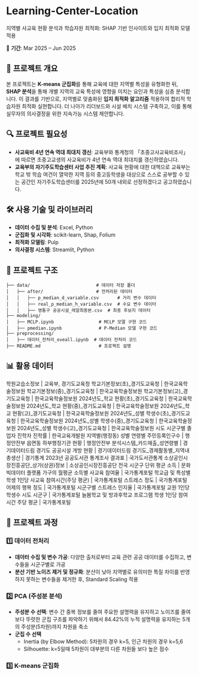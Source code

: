 # Learning-Center-Location
지역별 사교육 현황 분석과 학습자원 최적화: SHAP 기반 인사이트와 입지 최적화 모델 적용

📅 **기간**: Mar 2025 – Jun 2025

## 📖 프로젝트 개요  

본 프로젝트는 **K-means 군집화**를 통해 교육에 대한 지역별 특성을 유형화한 뒤, **SHAP 분석**을 통해 개별 지역의 교육 특성에 영향을 미치는 요인과 특성을 심층 분석합니다. 이 결과를 기반으로, 지역별로 맞춤화된 **입지 최적화 알고리즘** 적용하여 합리적 학습자원 최적화 실현합니다. 더 나아가 리더보드와 시설 배치 시스템 구축하고, 이를 통해 실무자의 의사결정을 위한 지속가능 시스템 제안합니다.

## 🔍 프로젝트 필요성
- **사교육비 4년 연속 역대 최대치 갱신**: 교육부와 통계청의 「초중고사교육비조사」에 따르면 초중고교생의 사교육비가 4년 연속 역대 최대치를 갱신하였습니다.
- **교육부의 자기주도학습센터 사업 추진 계획**: 사교육 현황에 대한 대책으로 교육부는 학교 밖 학습 여건이 열악한 지역 등의 중고등학생을 대상으로 스스로 공부할 수 있는 공간인 자기주도학습센터를 2025년에 50개 내외로 선정하겠다고 공고하였습니다.

## 🛠 사용 기술 및 라이브러리
- **데이터 수집 및 분석**: Excel, Python
- **군집화 및 시각화**: scikit-learn, Shap, Folium
- **최적화 모델링**: Pulp
- **의사결정 시스템**: Streamlit, Python

## 📂 프로젝트 구조

```
├── data/                         # 데이터 저장 폴더
│   ├── after/                    # 전처리된 데이터
│   │   ├── p_median_d_variable.csv       # 거리 변수 데이터
│   │   ├── real_p_median_h_variable.csv  # 수요 변수 데이터
│   │   ├── 영통구 공공시설_레알최종본.csv  # 최종 후보지 데이터
├── modeling/                      
│   ├── MCLP.ipynb                 # MCLP 모델 구현 코드
│   ├── pmedian.ipynb              # P-Median 모델 구현 코드
├── preprocessing/               
│   ├── 데이터_전처리_oveall.ipynb  # 데이터 전처리 코드
├── README.md                      # 프로젝트 설명
```

## 📊 활용 데이터

학원교습소정보 | 교육부, 경기도교육청 
학교기본정보(초)_경기도교육청 | 한국교육학술정보원 
학교기본정보(중)_경기도교육청 | 한국교육학술정보원 
학교기본정보(고)_경기도교육청 | 한국교육학술정보원 
2024년도_학교 현황(초)_경기도교육청 | 한국교육학술정보원 
2024년도_학교 현황(중)_경기도교육청 | 한국교육학술정보원 
2024년도_학교 현황(고)_경기도교육청 | 한국교육학술정보원 
2024년도_성별 학생수(초)_경기도교육청 | 한국교육학술정보원 
2024년도_성별 학생수(중)_경기도교육청 | 한국교육학술정보원 
2024년도_성별 학생수(고)_경기도교육청 | 한국교육학술정보원 
시도 시군구별 졸업자 진학자 진학률 | 한국교육개발원 
지역별(행정동) 성별 연령별 주민등록인구수 | 행정안전부 
읍면동 하부행정기관 현황 | 행정안전부 
분석시스템_카드매출_성연령별 | 경기데이터드림
경기도 공공시설 개방 현황 | 경기데이터드림 
경기도_경제활동별_지역내총생산 | 경기통계
2023년 공공도서관 통계조사 결과표 | 국가도서관통계 
소상공인시장진흥공단_상가(상권)정보 | 소상공인시장진흥공단 
전국 시군구 단위 평균 소득 | 문화 빅데이터 플랫폼
가구의 월평균 소득별 사교육 참여율 | 국가통계포털
학교급 및 특성별 학생 1인당 사교육 참여시간(주당 평균) | 국가통계포털
스트레스 정도 | 국가통계포털
어제의 행복 정도 | 국가통계포털
시군구별 스트레스 인지율 | 국가통계포털
교원 1인당 학생수 시도 시군구 | 국가통계포털
늘봄학교 및 방과후학교 프로그램 학생 1인당 참여시간 주당 평균 | 국가통계포털

## 🎯 프로젝트 과정 

### **1️⃣ 데이터 전처리**
- **데아터 수집 및 변수 가공**: 다양한 출처로부터 교육 관련 공공 데이터를 수집하고, 변수들을 시군구별로 가공
- **분산 기반 노이즈 제거 및 정규화**: 분산이 낮아 지역별로 유의미한 특질 차이를 반영하지 못하는 변수들을 제거한 후, Standard Scaling 적용

### **2️⃣ PCA (주성분 분석)**
- **주성분 수 선택**: 변수 간 중복 정보를 줄여 주요한 설명력을 유지하고 노이즈를 줄여 보다 뚜렷한 군집 구조를 파악하기 위해서 84.42%의 누적 설명력을 유지하는 5개의 주성분(5차원)까지 차원을 축소
- **군집 수 선택**
  - Inertia (by Elbow Method): 5차원의 경우 k=5, 인근 차원의 경우 k=5,6
  - Silhouette: k=5일때 5차원이 대부분의 다른 차원들 보다 높은 점수

### **3️⃣ K-means 군집화** 

